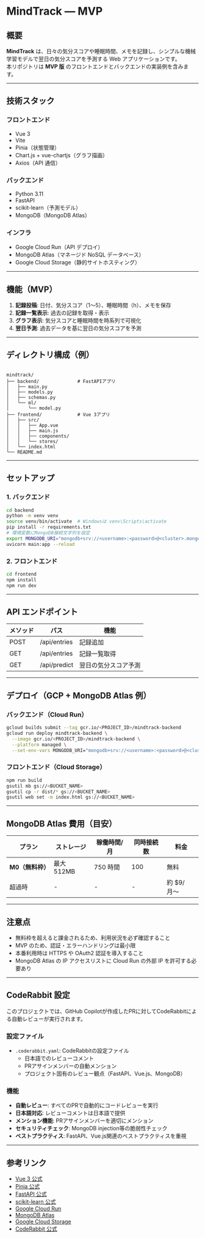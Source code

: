 # MindTrack — MVP

## 概要

**MindTrack** は、日々の気分スコアや睡眠時間、メモを記録し、シンプルな機械学習モデルで翌日の気分スコアを予測する Web アプリケーションです。  
本リポジトリは **MVP 版** のフロントエンドとバックエンドの実装例を含みます。

---

## 技術スタック

### フロントエンド

- Vue 3
- Vite
- Pinia（状態管理）
- Chart.js + vue-chartjs（グラフ描画）
- Axios（API 通信）

### バックエンド

- Python 3.11
- FastAPI
- scikit-learn（予測モデル）
- MongoDB（MongoDB Atlas）

### インフラ

- Google Cloud Run（API デプロイ）
- MongoDB Atlas（マネージド NoSQL データベース）
- Google Cloud Storage（静的サイトホスティング）

---

## 機能（MVP）

1. **記録投稿**: 日付、気分スコア（1〜5）、睡眠時間（h）、メモを保存
2. **記録一覧表示**: 過去の記録を取得・表示
3. **グラフ表示**: 気分スコアと睡眠時間を時系列で可視化
4. **翌日予測**: 過去データを基に翌日の気分スコアを予測

---

## ディレクトリ構成（例）

```mermaid

mindtrack/
├── backend/              # FastAPIアプリ
│   ├── main.py
│   ├── models.py
│   ├── schemas.py
│   └── ml/
│       └── model.py
├── frontend/             # Vue 3アプリ
│   ├── src/
│   │   ├── App.vue
│   │   ├── main.js
│   │   ├── components/
│   │   └── stores/
│   └── index.html
└── README.md
```

---

## セットアップ

### 1. バックエンド

```bash
cd backend
python -m venv venv
source venv/bin/activate  # Windowsは venv\Scripts\activate
pip install -r requirements.txt
# 環境変数にMongoDB接続文字列を設定
export MONGODB_URI="mongodb+srv://<username>:<password>@<cluster>.mongodb.net/mindtrack"
uvicorn main:app --reload
```

### 2. フロントエンド

```bash
cd frontend
npm install
npm run dev
```

---

## API エンドポイント

| メソッド | パス         | 機能                 |
| -------- | ------------ | -------------------- |
| POST     | /api/entries | 記録追加             |
| GET      | /api/entries | 記録一覧取得         |
| GET      | /api/predict | 翌日の気分スコア予測 |

---

## デプロイ（GCP + MongoDB Atlas 例）

### バックエンド（Cloud Run）

```bash
gcloud builds submit --tag gcr.io/<PROJECT_ID>/mindtrack-backend
gcloud run deploy mindtrack-backend \
  --image gcr.io/<PROJECT_ID>/mindtrack-backend \
  --platform managed \
  --set-env-vars MONGODB_URI="mongodb+srv://<username>:<password>@<cluster>.mongodb.net/mindtrack"
```

### フロントエンド（Cloud Storage）

```bash
npm run build
gsutil mb gs://<BUCKET_NAME>
gsutil cp -r dist/* gs://<BUCKET_NAME>
gsutil web set -m index.html gs://<BUCKET_NAME>
```

---

## MongoDB Atlas 費用（目安）

| プラン           | ストレージ | 稼働時間/月 | 同時接続数 | 料金       |
| ---------------- | ---------- | ----------- | ---------- | ---------- |
| **M0（無料枠）** | 最大 512MB | 750 時間    | 100        | 無料       |
| 超過時           | -          | -           | -          | 約 $9/月〜 |

---

## 注意点

- 無料枠を超えると課金されるため、利用状況を必ず確認すること
- MVP のため、認証・エラーハンドリングは最小限
- 本番利用時は HTTPS や OAuth2 認証を導入すること
- MongoDB Atlas の IP アクセスリストに Cloud Run の外部 IP を許可する必要あり

---

## CodeRabbit 設定

このプロジェクトでは、GitHub Copilotが作成したPRに対してCodeRabbitによる自動レビューが実行されます。

### 設定ファイル

- `.coderabbit.yaml`: CodeRabbitの設定ファイル
  - 日本語でのレビューコメント
  - PRアサインメンバーの自動メンション
  - プロジェクト固有のレビュー観点（FastAPI、Vue.js、MongoDB）

### 機能

- **自動レビュー**: すべてのPRで自動的にコードレビューを実行
- **日本語対応**: レビューコメントは日本語で提供
- **メンション機能**: PRアサインメンバーを適切にメンション
- **セキュリティチェック**: MongoDB injection等の脆弱性チェック
- **ベストプラクティス**: FastAPI、Vue.js関連のベストプラクティスを重視

---

## 参考リンク

- [Vue 3 公式](https://vuejs.org/)
- [Pinia 公式](https://pinia.vuejs.org/)
- [FastAPI 公式](https://fastapi.tiangolo.com/)
- [scikit-learn 公式](https://scikit-learn.org/)
- [Google Cloud Run](https://cloud.google.com/run)
- [MongoDB Atlas](https://www.mongodb.com/atlas)
- [Google Cloud Storage](https://cloud.google.com/storage)
- [CodeRabbit 公式](https://docs.coderabbit.ai/)
